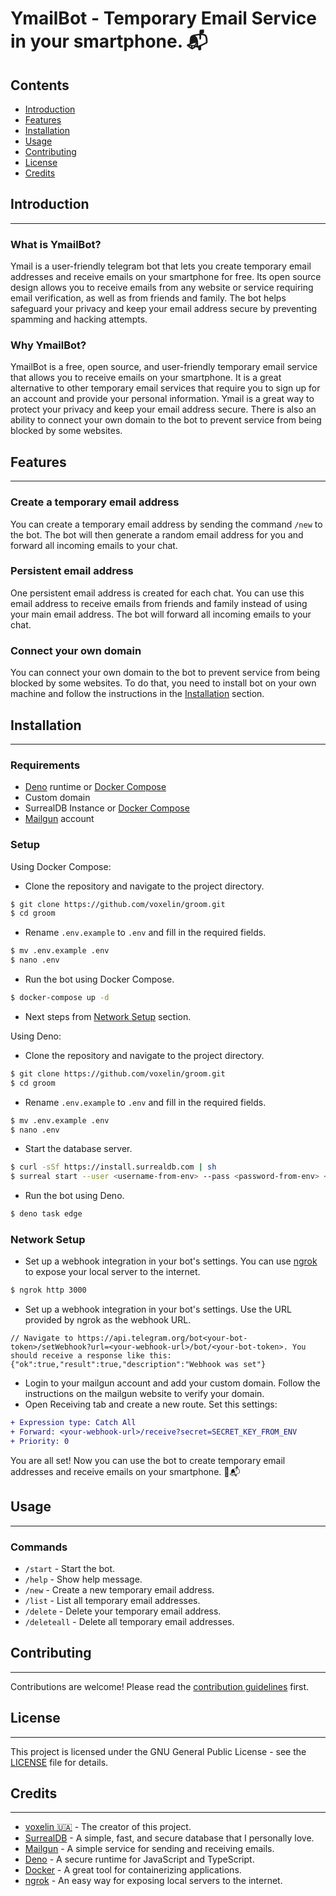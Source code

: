 # YmailBot - Temporary Email Service in your smartphone. 📬

## Contents
 - [Introduction](#introduction)
 - [Features](#features)
 - [Installation](#installation)
 - [Usage](#usage)
 - [Contributing](#contributing)
 - [License](#license)
 - [Credits](#credits)

## Introduction
----------------
### What is YmailBot?
Ymail is a user-friendly telegram bot that lets you create temporary email addresses and receive emails on your smartphone for free. Its open source design allows you to receive emails from any website or service requiring email verification, as well as from friends and family. The bot helps safeguard your privacy and keep your email address secure by preventing spamming and hacking attempts.

### Why YmailBot?
YmailBot is a free, open source, and user-friendly temporary email service that allows you to receive emails on your smartphone. It is a great alternative to other temporary email services that require you to sign up for an account and provide your personal information. Ymail is a great way to protect your privacy and keep your email address secure. There is also an ability to connect your own domain to the bot to prevent service from being blocked by some websites.


## Features
----------------

### Create a temporary email address
You can create a temporary email address by sending the command `/new` to the bot. The bot will then generate a random email address for you and forward all incoming emails to your chat.

### Persistent email address
One persistent email address is created for each chat. You can use this email address to receive emails from friends and family instead of using your main email address. The bot will forward all incoming emails to your chat.

### Connect your own domain
You can connect your own domain to the bot to prevent service from being blocked by some websites. To do that, you need to install bot on your own machine and follow the instructions in the [Installation](#installation) section.

## Installation
----------------
### Requirements
 - [Deno](https://deno.land/) runtime or [Docker Compose](https://docs.docker.com/compose/)
 - Custom domain
 - SurrealDB Instance or [Docker Compose](https://docs.docker.com/compose/)
 - [Mailgun](https://www.mailgun.com/) account

### Setup
Using Docker Compose:
- Clone the repository and navigate to the project directory.
```bash
$ git clone https://github.com/voxelin/groom.git
$ cd groom
```
- Rename `.env.example` to `.env` and fill in the required fields.
```bash
$ mv .env.example .env
$ nano .env
```
- Run the bot using Docker Compose.
```bash
$ docker-compose up -d
```
- Next steps from [Network Setup](#network-setup) section.

Using Deno:
- Clone the repository and navigate to the project directory.
```bash
$ git clone https://github.com/voxelin/groom.git
$ cd groom
```
- Rename `.env.example` to `.env` and fill in the required fields.
```bash
$ mv .env.example .env
$ nano .env
```
- Start the database server.
```bash
$ curl -sSf https://install.surrealdb.com | sh
$ surreal start --user <username-from-env> --pass <password-from-env> <DB-Path-from-env>
```

- Run the bot using Deno.
```bash
$ deno task edge
```

### Network Setup
- Set up a webhook integration in your bot's settings. You can use [ngrok](https://ngrok.com/) to expose your local server to the internet.
```bash
$ ngrok http 3000
```
- Set up a webhook integration in your bot's settings. Use the URL provided by ngrok as the webhook URL.
```jsonc
// Navigate to https://api.telegram.org/bot<your-bot-token>/setWebhook?url=<your-webhook-url>/bot/<your-bot-token>. You should receive a response like this:
{"ok":true,"result":true,"description":"Webhook was set"}
```
- Login to your mailgun account and add your custom domain. Follow the instructions on the mailgun website to verify your domain.
- Open Receiving tab and create a new route. Set this settings:
```diff
+ Expression type: Catch All
+ Forward: <your-webhook-url>/receive?secret=SECRET_KEY_FROM_ENV
+ Priority: 0
```

You are all set! Now you can use the bot to create temporary email addresses and receive emails on your smartphone. 🎊📬


## Usage
----------------
### Commands
 - `/start` - Start the bot.
 - `/help` - Show help message.
 - `/new` - Create a new temporary email address.
 - `/list` - List all temporary email addresses.
 - `/delete` - Delete your temporary email address.
 - `/deleteall` - Delete all temporary email addresses.


## Contributing
----------------
Contributions are welcome! Please read the [contribution guidelines](contributing.md) first.

## License
----------------
This project is licensed under the GNU General Public License - see the [LICENSE](LICENSE) file for details.

## Credits
----------------
- [voxelin 🇺🇦](https://github.com/voxelin) - The creator of this project.
- [SurrealDB](https://surrealdb.com/) - A simple, fast, and secure database that I personally love.
- [Mailgun](https://www.mailgun.com/) - A simple service for sending and receiving emails.
- [Deno](https://deno.land/) - A secure runtime for JavaScript and TypeScript.
- [Docker](https://www.docker.com/) - A great tool for containerizing applications.
- [ngrok](https://ngrok.com/) - An easy way for exposing local servers to the internet.
